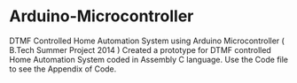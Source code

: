 # Arduino-Microcontroller
DTMF Controlled Home Automation System using Arduino Microcontroller ( B.Tech Summer Project 2014 )
Created a prototype for DTMF controlled Home Automation System coded in Assembly C language.
Use the Code file to see the Appendix of Code.
